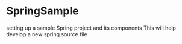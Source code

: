 # SpringSample
setting up a sample Spring project and its components
This will help develop a new spring source file
